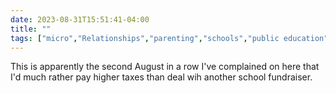 ---date: 2023-08-31T15:51:41-04:00title: ""tags: ["micro","Relationships","parenting","schools","public education","taxes"]---This is apparently the second August in a row I've complained on here that I'd much rather pay higher taxes than deal wih another school fundraiser.